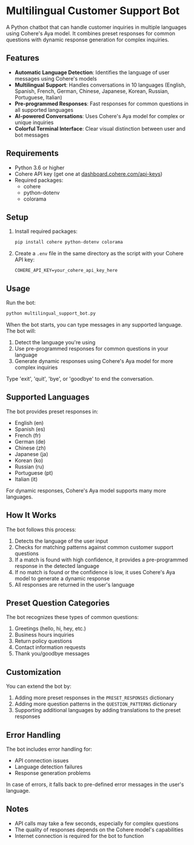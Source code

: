 # Multilingual Customer Support Bot

A Python chatbot that can handle customer inquiries in multiple languages using Cohere's Aya model. It combines preset responses for common questions with dynamic response generation for complex inquiries.

## Features

- **Automatic Language Detection**: Identifies the language of user messages using Cohere's models
- **Multilingual Support**: Handles conversations in 10 languages (English, Spanish, French, German, Chinese, Japanese, Korean, Russian, Portuguese, Italian)
- **Pre-programmed Responses**: Fast responses for common questions in all supported languages
- **AI-powered Conversations**: Uses Cohere's Aya model for complex or unique inquiries
- **Colorful Terminal Interface**: Clear visual distinction between user and bot messages

## Requirements

- Python 3.6 or higher
- Cohere API key (get one at [dashboard.cohere.com/api-keys](https://dashboard.cohere.com/api-keys))
- Required packages:
  - cohere
  - python-dotenv
  - colorama

## Setup

1. Install required packages:
   ```bash
   pip install cohere python-dotenv colorama
   ```

2. Create a `.env` file in the same directory as the script with your Cohere API key:
   ```
   COHERE_API_KEY=your_cohere_api_key_here
   ```

## Usage

Run the bot:
```bash
python multilingual_support_bot.py
```

When the bot starts, you can type messages in any supported language. The bot will:
1. Detect the language you're using
2. Use pre-programmed responses for common questions in your language
3. Generate dynamic responses using Cohere's Aya model for more complex inquiries

Type 'exit', 'quit', 'bye', or 'goodbye' to end the conversation.

## Supported Languages

The bot provides preset responses in:
- English (en)
- Spanish (es)
- French (fr)
- German (de)
- Chinese (zh)
- Japanese (ja)
- Korean (ko)
- Russian (ru)
- Portuguese (pt)
- Italian (it)

For dynamic responses, Cohere's Aya model supports many more languages.

## How It Works

The bot follows this process:
1. Detects the language of the user input
2. Checks for matching patterns against common customer support questions
3. If a match is found with high confidence, it provides a pre-programmed response in the detected language
4. If no match is found or the confidence is low, it uses Cohere's Aya model to generate a dynamic response
5. All responses are returned in the user's language

## Preset Question Categories

The bot recognizes these types of common questions:
1. Greetings (hello, hi, hey, etc.)
2. Business hours inquiries
3. Return policy questions
4. Contact information requests
5. Thank you/goodbye messages

## Customization

You can extend the bot by:
1. Adding more preset responses in the `PRESET_RESPONSES` dictionary
2. Adding more question patterns in the `QUESTION_PATTERNS` dictionary
3. Supporting additional languages by adding translations to the preset responses

## Error Handling

The bot includes error handling for:
- API connection issues
- Language detection failures
- Response generation problems

In case of errors, it falls back to pre-defined error messages in the user's language.

## Notes

- API calls may take a few seconds, especially for complex questions
- The quality of responses depends on the Cohere model's capabilities
- Internet connection is required for the bot to function 